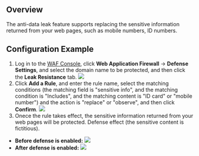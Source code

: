 ## Overview
The anti-data leak feature supports replacing the sensitive information returned from your web pages, such as mobile numbers, ID numbers.

## Configuration Example
1. Log in to the [WAF Console](https://console.cloud.tencent.com/guanjia), click **Web Application Firewall** -> **Defense Settings**, and select the domain name to be protected, and then click the **Leak Resistance** tab.
![](https://main.qcloudimg.com/raw/f52f8aa75c5e745ddbb7fb954ff182af.png)
2. Click **Add a Rule**, and enter the rule name, select the matching conditions (the matching field is "sensitive info", and the matching condition is "Includes", and the matching content is "ID card" or "mobile number") and the action is "replace" or "observe", and then click **Confirm**.
![](https://main.qcloudimg.com/raw/d9e0604cc0fa8f3b6482231c10d028cf.png)
3. Onece the rule takes effect, the sensitive information returned from your web pages will be protected.
Defense effect (the sensitive content is fictitious).
 - **Before defense is enabled:**
 ![](https://main.qcloudimg.com/raw/373a021309c90bea4b545ac76a43c9a6.jpg)
 - **After defense is enabled:**
 ![](https://main.qcloudimg.com/raw/9c7d5c8f3a58c1cc67ba803b03572a9a.jpg)


